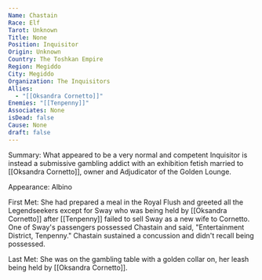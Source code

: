 ```yaml
---
Name: Chastain
Race: Elf
Tarot: Unknown
Title: None
Position: Inquisitor
Origin: Unknown
Country: The Toshkan Empire
Region: Megiddo
City: Megiddo
Organization: The Inquisitors
Allies:
  - "[[Oksandra Cornetto]]"
Enemies: "[[Tenpenny]]"
Associates: None
isDead: false
Cause: None
draft: false
---
```

Summary:
What appeared to be a very normal and competent Inquisitor is instead a submissive gambling addict with an exhibition fetish married to [[Oksandra Cornetto]], owner and Adjudicator of the Golden Lounge.

Appearance: 
Albino

First Met: 
She had prepared a meal in the Royal Flush and greeted all the Legendseekers except for Sway who was being held by [[Oksandra Cornetto]] after [[Tenpenny]] failed to sell Sway as a new wife to Cornetto. One of Sway's passengers possessed Chastain and said, "Entertainment District, Tenpenny." Chastain sustained a concussion and didn't recall being possessed.

Last Met: 
She was on the gambling table with a golden collar on, her leash being held by [[Oksandra Cornetto]].
